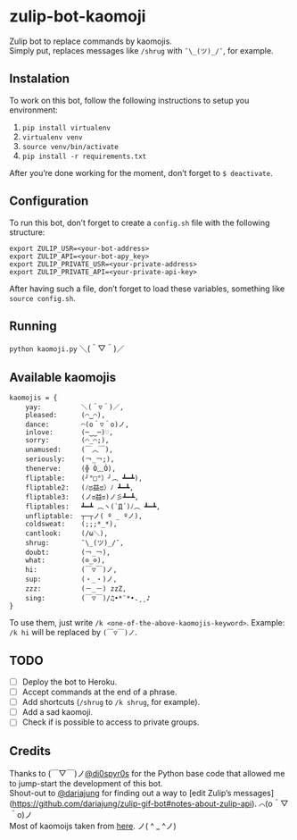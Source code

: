 # zulip-bot-kaomoji
Zulip bot to replace commands by kaomojis.  
Simply put, replaces messages like `/shrug` with `¯\_(ツ)_/¯`, for example.

## Instalation
To work on this bot, follow the following instructions to setup you environment:

1. `pip install virtualenv`
1. `virtualenv venv`
1. `source venv/bin/activate`
1. `pip install -r requirements.txt`

After you’re done working for the moment, don’t forget to `$ deactivate`.

## Configuration
To run this bot, don’t forget to create a `config.sh` file with the following
structure:
```
export ZULIP_USR=<your-bot-address>
export ZULIP_API=<your-bot-apy_key>
export ZULIP_PRIVATE_USR=<your-private-address>
export ZULIP_PRIVATE_API=<your-private-api-key>
```
After having such a file, don’t forget to load these variables, something
like `source config.sh`.

## Running
`python kaomoji.py` ＼(＾▽＾)／

## Available kaomojis
```
kaomojis = {
    yay:          ＼(＾▽＾)／,
    pleased:      (⌒‿⌒),
    dance:        ⌒(o＾▽＾o)ノ,
    inlove:       (─‿‿─)♡,
    sorry:        (⌒_⌒;),
    unamused:     (￣︿￣),
    seriously:    (￢_￢;),
    thenerve:     (╬ Ò﹏Ó),
    fliptable:    (╯°□°）╯︵ ┻━┻),
    fliptable2:   (ﾉಥ益ಥ）ﾉ﻿ ┻━┻,
    fliptable3:   (ノಠ益ಠ)ノ彡┻━┻,
    fliptables:   ┻━┻ ︵ヽ(`Д´)ﾉ︵﻿ ┻━┻,
    unfliptable:  ┬─┬ノ( º _ ºノ),
    coldsweat:    (;;;*_*),
    cantlook:     (/ω＼),
    shrug:        ¯\_(ツ)_/¯,
    doubt:        (￢_￢),
    what:         (⊙_⊙),
    hi:           (￣▽￣)ノ,
    sup:          (・_・)ノ,
    zzz:          (－_－) zzZ,
    sing:         (￣▽￣)/♫•*¨*•.¸¸♪
}
```
To use them, just write `/k <one-of-the-above-kaomojis-keyword>`.
Example: `/k hi` will be replaced by `(￣▽￣)ノ`.

## TODO
- [ ] Deploy the bot to Heroku.
- [ ] Accept commands at the end of a phrase.
- [ ] Add shortcuts (`/shrug` to `/k shrug`, for example).
- [ ] Add a sad kaomoji.
- [ ] Check if is possible to access to private groups.

## Credits
Thanks to (￣▽￣)ノ[@di0spyr0s](https://github.com/di0spyr0s) for the Python
base code that allowed me to jump-start the development of this bot.  
Shout-out to [@dariajung](https://twitter.com/djj2115) for finding out a way
to [edit Zulip’s messages]
(https://github.com/dariajung/zulip-gif-bot#notes-about-zulip-api). ⌒(o＾▽＾o)ノ  
Most of kaomoijs taken from [here](http://kaomoji.ru/en/). ノ( ^ _ ^ノ)

